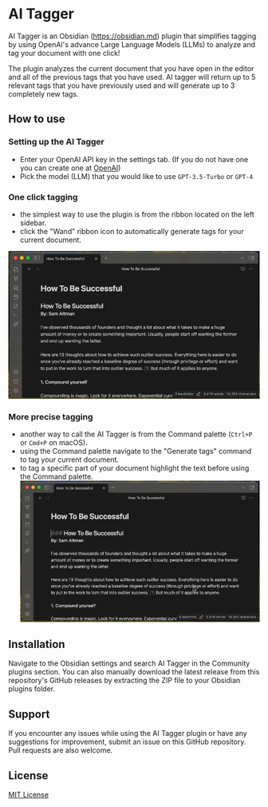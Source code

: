 # AI Tagger
AI Tagger is an Obsidian (https://obsidian.md) plugin that simplifies tagging by using OpenAI's advance Large Language Models (LLMs) to analyze and tag your document with one click! 

The plugin analyzes the current document that you have open in the editor and all of the previous tags that you have used. AI tagger will return up to 5 relevant tags that you have previously used and will generate up to 3 completely new tags.

## How to use

### Setting up the AI Tagger
- Enter your OpenAI API key in the settings tab. (If you do not have one you can create one at [OpenAI](https://platform.openai.com/account/api-keys))
- Pick the model (LLM) that you would like to use `GPT-3.5-Turbo` or `GPT-4`

### One click tagging
- the simplest way to use the plugin is from the ribbon located on the left sidebar.
- click the "Wand" ribbon icon to automatically generate tags for your current document.

![One click tagging](images/one_click_tagging.gif)

### More precise tagging
- another way to call the AI Tagger is from the Command palette (`Ctrl+P` or `Cmd+P` on macOS).
- using the Command palette navigate to the "Generate tags" command to tag your current document.
- to tag a specific part of your document highlight the text before using the Command palette.
![Command palette tagging](images/command_palette_tagging.gif)

## Installation
Navigate to the Obsidian settings and search AI Tagger in the Community plugins section. You can also manually download the latest release from this repository's GitHub releases by extracting the ZIP file to your Obsidian plugins folder.

## Support
If you encounter any issues while using the AI Tagger plugin or have any suggestions for improvement, submit an issue on this GitHub repository. Pull requests are also welcome.

## License
[MIT License](LICENSE)
